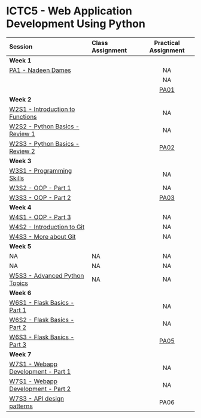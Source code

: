 # ICTC5 - Web Application Development Using Python 

| Session                                        | Class Assignment                    |       Practical Assignment       |
| :--------------------------------------------- | :---------------------------------- | :------------------------------: |
| **Week 1**                                     |
| [PA1 - Nadeen Dames](./partical_assignments/PA1_NadeenDames)                                | <!--[CA02](./W1/S2/CA02.md)-->              |                NA                |
|    | <!--[CA02](./W1/S2/CA02.md)-->             |                NA                |
     | <!--[CA02](./W1/S2/CA02.md)-->               |     [PA01](././partical_assignments/PA1_NadeenDames)      |
| **Week 2**                                     |
| [W2S1 - Introduction to Functions](./W2/S1/)   | <!--[CA02](./W1/S2/CA02.md)-->               |                NA                |
| [W2S2 - Python Basics - Review 1](./W2/S2/)    | <!--[CA02](./W1/S2/CA02.md)-->              |                NA                |
| [W2S3 - Python Basics - Review 2](./W2/S3/)    | <!--[CA02](./W1/S2/CA02.md)-->   | [PA02](./W2/S3/PA02-Fruitman.md) |
| **Week 3**                                     |
| [W3S1 - Programming Skills](./W3/S1/)          | <!--[CA02](./W1/S2/CA02.md)-->              |                NA                |
| [W3S2 - OOP - Part 1](./W3/S2/)                | <!--[CA02](./W1/S2/CA02.md)-->               |                NA                |
| [W3S3 - OOP - Part 2](./W3/S3/)                | <!--[CA02](./W1/S2/CA02.md)-->              |  [PA03](./W3/S3/PA03-Shapes.md)  |
| **Week 4**                                     |
| [W4S1 - OOP - Part 3](./W4/S1/)                | <!--[CA02](./W1/S2/CA02.md)-->              |                NA                |
| [W4S2 - Introduction to Git](./W4/S2/)         | <!--[CA02](./W1/S2/CA02.md)-->           |                NA                |
| [W4S3 - More about Git](./W4/S2/)              | <!--[CA02](./W1/S2/CA02.md)-->            |                NA                |
| **Week 5**                                     |
| NA                                             | NA                                  |                NA                |
| NA                                             | NA                                  |                NA                |
| [W5S3 - Advanced Python Topics](./W5/S3/)      | NA                                  |                NA                |
| **Week 6**                                     |
| [W6S1 - Flask Basics - Part 1](./W6/S1/)       | <!--[CA02](./W1/S2/CA02.md)-->            |                NA                |
| [W6S2 - Flask Basics - Part 2](./W6/S2/)       | <!--[CA02](./W1/S2/CA02.md)-->               |                NA                |
| [W6S3 - Flask Basics - Part 3](./W6/S3/)       | <!--[CA02](./W1/S2/CA02.md)-->               |     [PA05](./W6/S3/PA05.md)      |
| **Week 7**                                     |
| [W7S1 - Webapp Development - Part 1](./W7/S1/) | <!--[CA02](./W1/S2/CA02.md)-->               |                NA                |
| [W7S1 - Webapp Development - Part 2](./W7/S2/) | <!--[CA02](./W1/S2/CA02.md)-->            |                NA                |
| [W7S3 - API design patterns](./W7/S3/)         | <!--[CA02](./W1/S2/CA02.md)-->               |               PA06               |
